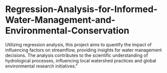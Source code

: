 # Regression-Analysis-for-Informed-Water-Management-and-Environmental-Conservation
Utilizing regression analysis, this project aims to quantify the impact of influencing factors on streamflow, providing insights for water management 
decisions. The analysis contributes to the scientific understanding of hydrological processes, influencing local watershed practices and global environmental research initiatives."
